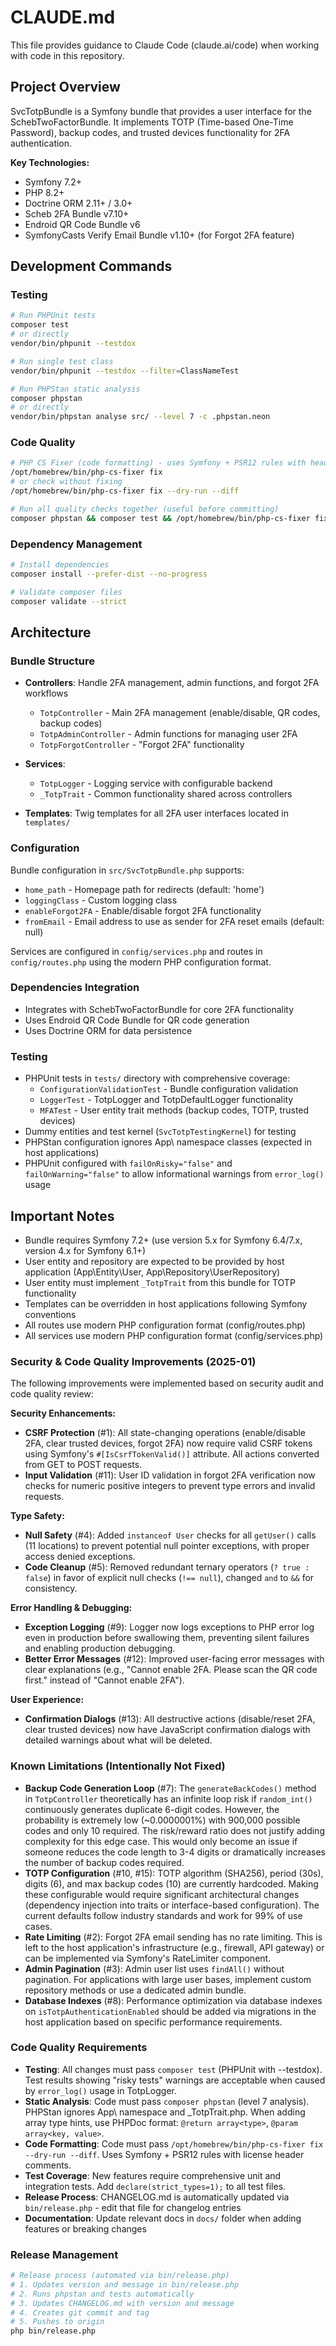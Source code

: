 # CLAUDE.md

This file provides guidance to Claude Code (claude.ai/code) when working with code in this repository.

## Project Overview

SvcTotpBundle is a Symfony bundle that provides a user interface for the SchebTwoFactorBundle. It implements TOTP (Time-based One-Time Password), backup codes, and trusted devices functionality for 2FA authentication.

**Key Technologies:**
- Symfony 7.2+
- PHP 8.2+
- Doctrine ORM 2.11+ / 3.0+
- Scheb 2FA Bundle v7.10+
- Endroid QR Code Bundle v6
- SymfonyCasts Verify Email Bundle v1.10+ (for Forgot 2FA feature)

## Development Commands

### Testing
```bash
# Run PHPUnit tests
composer test
# or directly
vendor/bin/phpunit --testdox

# Run single test class
vendor/bin/phpunit --testdox --filter=ClassNameTest

# Run PHPStan static analysis
composer phpstan
# or directly
vendor/bin/phpstan analyse src/ --level 7 -c .phpstan.neon
```

### Code Quality
```bash
# PHP CS Fixer (code formatting) - uses Symfony + PSR12 rules with header comments
/opt/homebrew/bin/php-cs-fixer fix
# or check without fixing
/opt/homebrew/bin/php-cs-fixer fix --dry-run --diff

# Run all quality checks together (useful before committing)
composer phpstan && composer test && /opt/homebrew/bin/php-cs-fixer fix --dry-run --diff
```

### Dependency Management
```bash
# Install dependencies
composer install --prefer-dist --no-progress

# Validate composer files
composer validate --strict
```

## Architecture

### Bundle Structure
- **Controllers**: Handle 2FA management, admin functions, and forgot 2FA workflows
  - `TotpController` - Main 2FA management (enable/disable, QR codes, backup codes)
  - `TotpAdminController` - Admin functions for managing user 2FA
  - `TotpForgotController` - "Forgot 2FA" functionality

- **Services**:
  - `TotpLogger` - Logging service with configurable backend
  - `_TotpTrait` - Common functionality shared across controllers

- **Templates**: Twig templates for all 2FA user interfaces located in `templates/`

### Configuration
Bundle configuration in `src/SvcTotpBundle.php` supports:
- `home_path` - Homepage path for redirects (default: 'home')
- `loggingClass` - Custom logging class
- `enableForgot2FA` - Enable/disable forgot 2FA functionality
- `fromEmail` - Email address to use as sender for 2FA reset emails (default: null)

Services are configured in `config/services.php` and routes in `config/routes.php` using the modern PHP configuration format.

### Dependencies Integration
- Integrates with SchebTwoFactorBundle for core 2FA functionality
- Uses Endroid QR Code Bundle for QR code generation
- Uses Doctrine ORM for data persistence

### Testing
- PHPUnit tests in `tests/` directory with comprehensive coverage:
  - `ConfigurationValidationTest` - Bundle configuration validation
  - `LoggerTest` - TotpLogger and TotpDefaultLogger functionality
  - `MFATest` - User entity trait methods (backup codes, TOTP, trusted devices)
- Dummy entities and test kernel (`SvcTotpTestingKernel`) for testing
- PHPStan configuration ignores App\ namespace classes (expected in host applications)
- PHPUnit configured with `failOnRisky="false"` and `failOnWarning="false"` to allow informational warnings from `error_log()` usage

## Important Notes
- Bundle requires Symfony 7.2+ (use version 5.x for Symfony 6.4/7.x, version 4.x for Symfony 6.1+)
- User entity and repository are expected to be provided by host application (App\Entity\User, App\Repository\UserRepository)
- User entity must implement `_TotpTrait` from this bundle for TOTP functionality
- Templates can be overridden in host applications following Symfony conventions
- All routes use modern PHP configuration format (config/routes.php)
- All services use modern PHP configuration format (config/services.php)

### Security & Code Quality Improvements (2025-01)

The following improvements were implemented based on security audit and code quality review:

**Security Enhancements:**
- **CSRF Protection** (#1): All state-changing operations (enable/disable 2FA, clear trusted devices, forgot 2FA) now require valid CSRF tokens using Symfony's `#[IsCsrfTokenValid()]` attribute. All actions converted from GET to POST requests.
- **Input Validation** (#11): User ID validation in forgot 2FA verification now checks for numeric positive integers to prevent type errors and invalid requests.

**Type Safety:**
- **Null Safety** (#4): Added `instanceof User` checks for all `getUser()` calls (11 locations) to prevent potential null pointer exceptions, with proper access denied exceptions.
- **Code Cleanup** (#5): Removed redundant ternary operators (`? true : false`) in favor of explicit null checks (`!== null`), changed `and` to `&&` for consistency.

**Error Handling & Debugging:**
- **Exception Logging** (#9): Logger now logs exceptions to PHP error log even in production before swallowing them, preventing silent failures and enabling production debugging.
- **Better Error Messages** (#12): Improved user-facing error messages with clear explanations (e.g., "Cannot enable 2FA. Please scan the QR code first." instead of "Cannot enable 2FA").

**User Experience:**
- **Confirmation Dialogs** (#13): All destructive actions (disable/reset 2FA, clear trusted devices) now have JavaScript confirmation dialogs with detailed warnings about what will be deleted.

### Known Limitations (Intentionally Not Fixed)
- **Backup Code Generation Loop** (#7): The `generateBackCodes()` method in `TotpController` theoretically has an infinite loop risk if `random_int()` continuously generates duplicate 6-digit codes. However, the probability is extremely low (~0.0000001%) with 900,000 possible codes and only 10 required. The risk/reward ratio does not justify adding complexity for this edge case. This would only become an issue if someone reduces the code length to 3-4 digits or dramatically increases the number of backup codes required.
- **TOTP Configuration** (#10, #15): TOTP algorithm (SHA256), period (30s), digits (6), and max backup codes (10) are currently hardcoded. Making these configurable would require significant architectural changes (dependency injection into traits or interface-based configuration). The current defaults follow industry standards and work for 99% of use cases.
- **Rate Limiting** (#2): Forgot 2FA email sending has no rate limiting. This is left to the host application's infrastructure (e.g., firewall, API gateway) or can be implemented via Symfony's RateLimiter component.
- **Admin Pagination** (#3): Admin user list uses `findAll()` without pagination. For applications with large user bases, implement custom repository methods or use a dedicated admin bundle.
- **Database Indexes** (#8): Performance optimization via database indexes on `isTotpAuthenticationEnabled` should be added via migrations in the host application based on specific performance requirements.

### Code Quality Requirements
- **Testing**: All changes must pass `composer test` (PHPUnit with --testdox). Test results showing "risky tests" warnings are acceptable when caused by `error_log()` usage in TotpLogger.
- **Static Analysis**: Code must pass `composer phpstan` (level 7 analysis). PHPStan ignores App\ namespace and _TotpTrait.php. When adding array type hints, use PHPDoc format: `@return array<type>`, `@param array<key, value>`.
- **Code Formatting**: Code must pass `/opt/homebrew/bin/php-cs-fixer fix --dry-run --diff`. Uses Symfony + PSR12 rules with license header comments.
- **Test Coverage**: New features require comprehensive unit and integration tests. Add `declare(strict_types=1);` to all test files.
- **Release Process**: CHANGELOG.md is automatically updated via `bin/release.php` - edit that file for changelog entries
- **Documentation**: Update relevant docs in `docs/` folder when adding features or breaking changes

### Release Management
```bash
# Release process (automated via bin/release.php)
# 1. Updates version and message in bin/release.php
# 2. Runs phpstan and tests automatically
# 3. Updates CHANGELOG.md with version and message
# 4. Creates git commit and tag
# 5. Pushes to origin
php bin/release.php
```